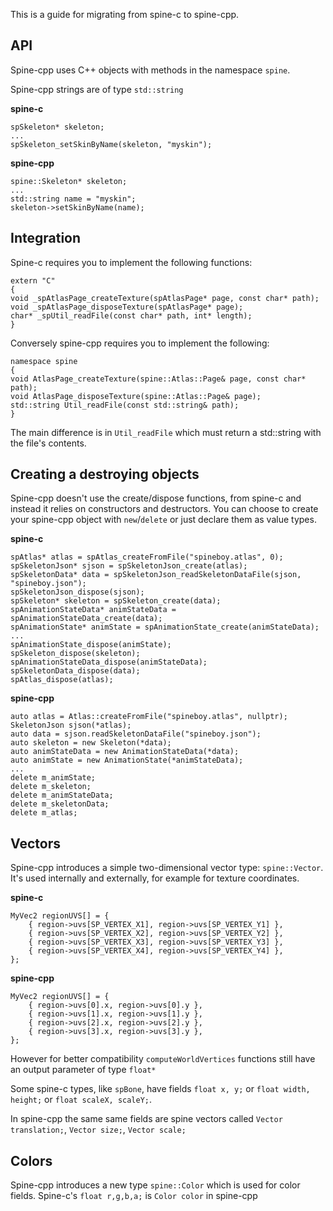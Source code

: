This is a guide for migrating from spine-c to spine-cpp.

## API

Spine-cpp uses C++ objects with methods in the namespace `spine`.

Spine-cpp strings are of type `std::string`

**spine-c**

    spSkeleton* skeleton;
    ...
    spSkeleton_setSkinByName(skeleton, "myskin");

**spine-cpp**

    spine::Skeleton* skeleton;
    ...
    std::string name = "myskin";
    skeleton->setSkinByName(name);

## Integration

Spine-c requires you to implement the following functions:

    extern "C"
    {
    void _spAtlasPage_createTexture(spAtlasPage* page, const char* path);
    void _spAtlasPage_disposeTexture(spAtlasPage* page);
    char* _spUtil_readFile(const char* path, int* length);
    }

Conversely spine-cpp requires you to implement the following:

    namespace spine
    {
    void AtlasPage_createTexture(spine::Atlas::Page& page, const char* path);
    void AtlasPage_disposeTexture(spine::Atlas::Page& page);
    std::string Util_readFile(const std::string& path);
    }

The main difference is in `Util_readFile` which must return a std::string with the file's contents.

## Creating a destroying objects

Spine-cpp doesn't use the create/dispose functions, from spine-c and instead it relies on constructors and destructors. You can choose to create your spine-cpp object with `new`/`delete` or just declare them as value types.

**spine-c**

    spAtlas* atlas = spAtlas_createFromFile("spineboy.atlas", 0);    
    spSkeletonJson* sjson = spSkeletonJson_create(atlas);
    spSkeletonData* data = spSkeletonJson_readSkeletonDataFile(sjson, "spineboy.json");
    spSkeletonJson_dispose(sjson);
    spSkeleton* skeleton = spSkeleton_create(data);
    spAnimationStateData* animStateData = spAnimationStateData_create(data);
    spAnimationState* animState = spAnimationState_create(animStateData);
    ...
    spAnimationState_dispose(animState);
    spSkeleton_dispose(skeleton);
    spAnimationStateData_dispose(animStateData);
    spSkeletonData_dispose(data);
    spAtlas_dispose(atlas);

**spine-cpp**

    auto atlas = Atlas::createFromFile("spineboy.atlas", nullptr);
    SkeletonJson sjson(*atlas);
    auto data = sjson.readSkeletonDataFile("spineboy.json");
    auto skeleton = new Skeleton(*data);
    auto animStateData = new AnimationStateData(*data);
    auto animState = new AnimationState(*animStateData);
    ...
    delete m_animState;
    delete m_skeleton;
    delete m_animStateData;
    delete m_skeletonData;
    delete m_atlas;

## Vectors

Spine-cpp introduces a simple two-dimensional vector type: `spine::Vector`. It's used internally and externally, for example for texture coordinates.

**spine-c**

    MyVec2 regionUVS[] = { 
        { region->uvs[SP_VERTEX_X1], region->uvs[SP_VERTEX_Y1] },
        { region->uvs[SP_VERTEX_X2], region->uvs[SP_VERTEX_Y2] },
        { region->uvs[SP_VERTEX_X3], region->uvs[SP_VERTEX_Y3] },
        { region->uvs[SP_VERTEX_X4], region->uvs[SP_VERTEX_Y4] },
    };

**spine-cpp**

    MyVec2 regionUVS[] = { 
        { region->uvs[0].x, region->uvs[0].y },
        { region->uvs[1].x, region->uvs[1].y },
        { region->uvs[2].x, region->uvs[2].y },
        { region->uvs[3].x, region->uvs[3].y },
    };

However for better compatibility `computeWorldVertices` functions still have an output parameter of type `float*`

Some spine-c types, like `spBone`, have fields `float x, y;` or `float width, height;` or `float scaleX, scaleY;`.

In spine-cpp the same same fields are spine vectors called `Vector translation;`, `Vector size;`, `Vector scale;`

## Colors

Spine-cpp introduces a new type `spine::Color` which is used for color fields. Spine-c's `float r,g,b,a;` is `Color color` in spine-cpp
